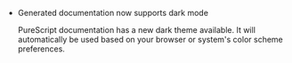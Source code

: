 * Generated documentation now supports dark mode

  PureScript documentation has a new dark theme available.  It will
  automatically be used based on your browser or system's color scheme
  preferences.
